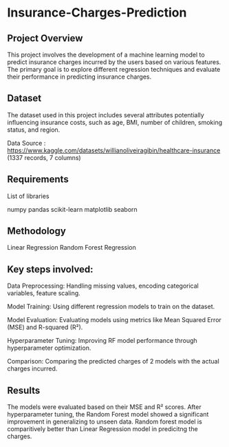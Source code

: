# Insurance-Charges-Prediction

## Project Overview

This project involves the development of a machine learning model to predict insurance charges incurred by the users based on various features. The primary goal is to explore different regression techniques and evaluate their performance in predicting insurance charges.

## Dataset

The dataset used in this project includes several attributes potentially influencing insurance costs, such as age, BMI, number of children, smoking status, and region. 

Data Source : https://www.kaggle.com/datasets/willianoliveiragibin/healthcare-insurance  (1337 records, 7 columns)

## Requirements

List of libraries

numpy
pandas
scikit-learn
matplotlib
seaborn

## Methodology

Linear Regression
Random Forest Regression

## Key steps involved:

Data Preprocessing: Handling missing values, encoding categorical variables, feature scaling.

Model Training: Using different regression models to train on the dataset.

Model Evaluation: Evaluating models using metrics like Mean Squared Error (MSE) and R-squared (R²).

Hyperparameter Tuning: Improving RF model performance through hyperparameter optimization.

Comparison: Comparing the predicted charges of 2 models with the actual charges incurred.

## Results
The models were evaluated based on their MSE and R² scores. After hyperparameter tuning, the Random Forest model showed a significant improvement in generalizing to unseen data. Random forest model is comparitively better than Linear Regression model in predicitng the charges.


